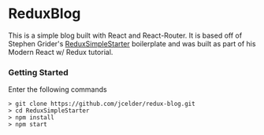 # ReduxBlog

This is a simple blog built with React and React-Router. It is based off of Stephen Grider's [ReduxSimpleStarter](https://github.com/StephenGrider/ReduxSimpleStarter/) boilerplate and was built as part of his Modern React w/ Redux tutorial.

### Getting Started

Enter the following commands

```
> git clone https://github.com/jcelder/redux-blog.git
> cd ReduxSimpleStarter
> npm install
> npm start
```

